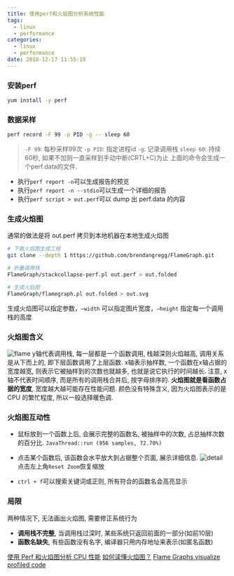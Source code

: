 ```yaml
---
title: 使用perf和火焰图分析系统性能
tags:
  - linux
  - performance
categories:
  - linux
  - performance
date: 2018-12-17 11:55:19
---
```



### 安装perf
```bash
yum install -y perf
```

### 数据采样
```bash
perf record -F 99 -p PID -g -- sleep 60
```
> `-F 99`: 每秒采样99次
> `-p PID`: 指定进程id
> `-g`: 记录调用栈
> `sleep 60`: 持续60秒, 如果不加则一直采样到手动中断(CRTL+C)为止 
上面的命令会生成一个perf.data的文件. 

- 执行`perf report -n`可以生成报告的预览
- 执行`perf report -n --stdio`可以生成一个详细的报告
- 执行`perf script > out.perf`可以 dump 出 perf.data 的内容

### 生成火焰图
通常的做法是将 out.perf 拷贝到本地机器在本地生成火焰图
```bash
# 下载火焰图生成工程
git clone --depth 1 https://github.com/brendangregg/FlameGraph.git

# 折叠调用栈
FlameGraph/stackcollapse-perf.pl out.perf > out.folded

# 生成火焰图
FlameGraph/flamegraph.pl out.folded > out.svg
```
生成火焰图可以指定参数，`–width` 可以指定图片宽度，`–height` 指定每一个调用栈的高度
　
### 火焰图含义
![flame](flame.jpg)
y轴代表调用栈, 每一层都是一个函数调用, 栈越深则火焰越高, 调用关系是从下而上的, 即下层函数调用了上层函数. 
x轴表示抽样数, 一个函数在x轴占据的宽度越宽, 则表示它被抽样到的次数也就越多, 也就是说它执行的时间越长. 注意, x轴不代表时间顺序, 而是所有的调用栈合并后, 按字母排序的.
**火焰图就是看函数占据的宽度**, 宽度越大越可能存在性能问题.
颜色没有特殊含义, 因为火焰图表示的是 CPU 的繁忙程度, 所以一般选择暖色调.

### 火焰图互动性
- 鼠标放到一个函数上后, 会展示完整的函数名, 被抽样中的次数, 占总抽样次数的百分比.
    `JavaThread::run (956 samples, 72.70%)`

- 点击某个函数后, 该函数会水平放大到占据整个页面, 展示详细信息.
![detail](detail.jpg)
点击左上角`Reset Zoom`恢复缩放

- `ctrl + f`可以搜索关键词或正则, 所有符合的函数名会高亮显示

### 局限
两种情况下, 无法画出火焰图, 需要修正系统行为
- **调用栈不完整**, 当调用栈过深时, 某些系统只返回前面的一部分(如前10层)
- **函数名缺失**, 有些函数没有名字, 编译器只用内存地址来表示(如匿名函数)

[使用 Perf 和火焰图分析 CPU 性能](http://senlinzhan.github.io/2018/03/18/perf/)
[如何读懂火焰图？](http://www.ruanyifeng.com/blog/2017/09/flame-graph.html)
[Flame Graphs visualize profiled code](https://github.com/brendangregg/FlameGraph)
